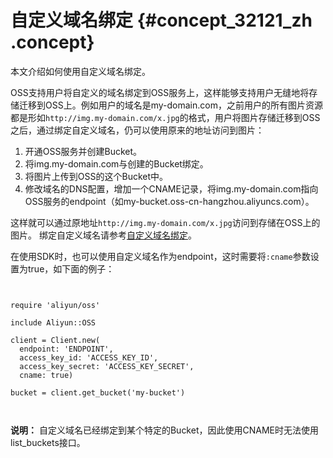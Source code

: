 # 自定义域名绑定 {#concept_32121_zh .concept}

本文介绍如何使用自定义域名绑定。

OSS支持用户将自定义的域名绑定到OSS服务上，这样能够支持用户无缝地将存储迁移到OSS上。例如用户的域名是my-domain.com，之前用户的所有图片资源都是形如`http://img.my-domain.com/x.jpg`的格式，用户将图片存储迁移到OSS之后，通过绑定自定义域名，仍可以使用原来的地址访问到图片：

1.  开通OSS服务并创建Bucket。
2.  将img.my-domain.com与创建的Bucket绑定。
3.  将图片上传到OSS的这个Bucket中。
4.  修改域名的DNS配置，增加一个CNAME记录，将img.my-domain.com指向OSS服务的endpoint（如my-bucket.oss-cn-hangzhou.aliyuncs.com）。

这样就可以通过原地址`http://img.my-domain.com/x.jpg`访问到存储在OSS上的图片。 绑定自定义域名请参考[自定义域名绑定](../../../../cn.zh-CN/开发指南/存储空间（Bucket）/绑定自定义域名.md#)。

在使用SDK时，也可以使用自定义域名作为endpoint，这时需要将`:cname`参数设置为true，如下面的例子：

```language-ruby


require 'aliyun/oss'

include Aliyun::OSS

client = Client.new(
  endpoint: 'ENDPOINT',
  access_key_id: 'ACCESS_KEY_ID',
  access_key_secret: 'ACCESS_KEY_SECRET',
  cname: true)

bucket = client.get_bucket('my-bucket')

		
```

**说明：** 自定义域名已经绑定到某个特定的Bucket，因此使用CNAME时无法使用list\_buckets接口。


